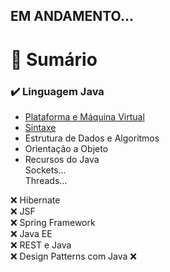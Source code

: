 ## EM ANDAMENTO...

# 🚩 Sumário
### ✔️ Linguagem Java</br>
- [Plataforma e Máquina Virtual](https://medium.com/@claudiobernardo/guia-de-estudo-a-plataforma-do-java-885631fe8d98)</br>
- [Sintaxe](https://medium.com/@claudiobernardo/guia-de-estudo-sintaxe-java-5fe1a0d997a0)</br>
- Estrutura de Dados e Algoritmos</br>
- Orientação a Objeto</br>
- Recursos do Java</br>
Sockets...</br>
Threads...</br>

❌ Hibernate</br>
❌ JSF</br>
❌ Spring Framework</br>
❌ Java EE</br>
❌ REST e Java</br>
❌ Design Patterns com Java
❌ </br>
